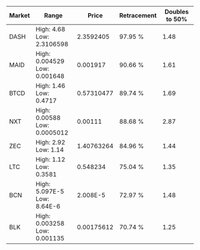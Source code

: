| Market | Range | Price| Retracement | Doubles to 50% |
| --- | --- | --- | --- | --- |
| DASH | High: 4.68<br />Low: 2.3106598 | 2.3592405 | 97.95 % | 1.48 |
| MAID | High: 0.004529<br />Low: 0.001648 | 0.001917 | 90.66 % | 1.61 |
| BTCD | High: 1.46<br />Low: 0.4717 | 0.57310477 | 89.74 % | 1.69 |
| NXT | High: 0.00588<br />Low: 0.0005012 | 0.00111 | 88.68 % | 2.87 |
| ZEC | High: 2.92<br />Low: 1.14 | 1.40763264 | 84.96 % | 1.44 |
| LTC | High: 1.12<br />Low: 0.3581 | 0.548234 | 75.04 % | 1.35 |
| BCN | High: 5.097E-5<br />Low: 8.64E-6 | 2.008E-5 | 72.97 % | 1.48 |
| BLK | High: 0.003258<br />Low: 0.001135 | 0.00175612 | 70.74 % | 1.25 |
